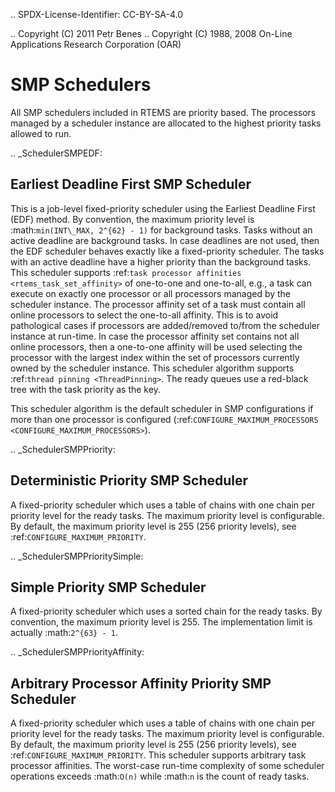 .. SPDX-License-Identifier: CC-BY-SA-4.0

.. Copyright (C) 2011 Petr Benes
.. Copyright (C) 1988, 2008 On-Line Applications Research Corporation (OAR)

SMP Schedulers
==============

All SMP schedulers included in RTEMS are priority based.  The processors
managed by a scheduler instance are allocated to the highest priority tasks
allowed to run.

.. _SchedulerSMPEDF:

Earliest Deadline First SMP Scheduler
-------------------------------------

This is a job-level fixed-priority scheduler using the Earliest Deadline First
(EDF) method.  By convention, the maximum priority level is
:math:`min(INT\_MAX, 2^{62} - 1)` for background tasks.  Tasks without an
active deadline are background tasks.  In case deadlines are not used, then the
EDF scheduler behaves exactly like a fixed-priority scheduler.  The tasks with
an active deadline have a higher priority than the background tasks.  This
scheduler supports :ref:`task processor affinities <rtems_task_set_affinity>`
of one-to-one and one-to-all, e.g.,  a task can execute on exactly one processor
or all processors managed by the scheduler instance.  The processor affinity
set of a task must contain all online processors to select the one-to-all
affinity.  This is to avoid pathological cases if processors are added/removed
to/from the scheduler instance at run-time.  In case the processor affinity set
contains not all online processors, then a one-to-one affinity will be used
selecting the processor with the largest index within the set of processors
currently owned by the scheduler instance.  This scheduler algorithm supports
:ref:`thread pinning <ThreadPinning>`.  The ready queues use a red-black tree
with the task priority as the key.

This scheduler algorithm is the default scheduler in SMP configurations if more
than one processor is configured (:ref:`CONFIGURE_MAXIMUM_PROCESSORS
<CONFIGURE_MAXIMUM_PROCESSORS>`).

.. _SchedulerSMPPriority:

Deterministic Priority SMP Scheduler
------------------------------------

A fixed-priority scheduler which uses a table of chains with one chain per
priority level for the ready tasks.  The maximum priority level is
configurable.  By default, the maximum priority level is 255 (256 priority
levels), see :ref:`CONFIGURE_MAXIMUM_PRIORITY`.

.. _SchedulerSMPPrioritySimple:

Simple Priority SMP Scheduler
-----------------------------

A fixed-priority scheduler which uses a sorted chain for the ready tasks.  By
convention, the maximum priority level is 255.  The implementation limit is
actually :math:`2^{63} - 1`.

.. _SchedulerSMPPriorityAffinity:

Arbitrary Processor Affinity Priority SMP Scheduler
---------------------------------------------------

A fixed-priority scheduler which uses a table of chains with one chain per
priority level for the ready tasks.  The maximum priority level is
configurable.  By default, the maximum priority level is 255 (256 priority
levels), see :ref:`CONFIGURE_MAXIMUM_PRIORITY`.  This scheduler supports
arbitrary task processor affinities.  The worst-case run-time complexity of
some scheduler operations exceeds :math:`O(n)` while :math:`n` is the count of
ready tasks.
